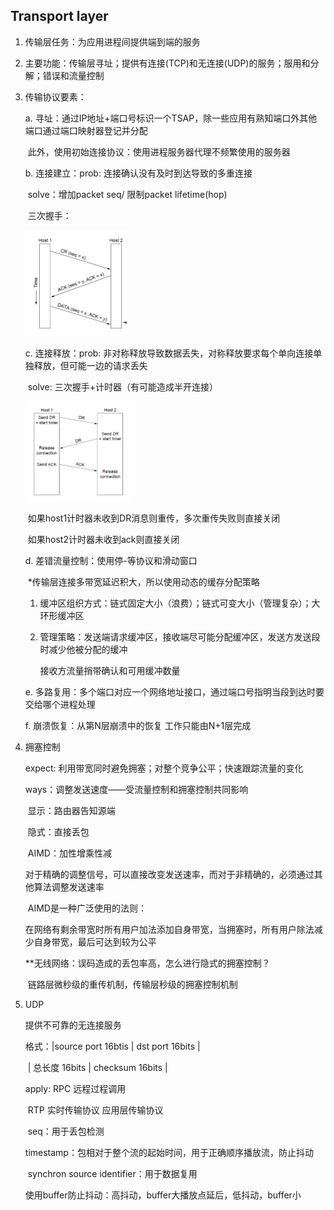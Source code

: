 ## Transport layer

1. 传输层任务：为应用进程间提供端到端的服务

2. 主要功能：传输层寻址；提供有连接(TCP)和无连接(UDP)的服务；服用和分解；错误和流量控制

3. 传输协议要素：

   a. 寻址：通过IP地址+端口号标识一个TSAP，除一些应用有熟知端口外其他端口通过端口映射器登记并分配

   ​	此外，使用初始连接协议：使用进程服务器代理不频繁使用的服务器

   b. 连接建立：prob: 连接确认没有及时到达导致的多重连接

   ​			solve：增加packet seq/ 限制packet lifetime(hop)

   ​			三次握手：

   <img src=".\images\image-20231224113058445.png" alt="image-20231224113058445" style="zoom:25%;" />

   c. 连接释放：prob: 非对称释放导致数据丢失，对称释放要求每个单向连接单独释放，但可能一边的请求丢失

   ​			solve: 三次握手+计时器（有可能造成半开连接）

   <img src=".\images\image-20231224123225372.png" alt="image-20231224123225372" style="zoom:25%;" />

   ​			如果host1计时器未收到DR消息则重传，多次重传失败则直接关闭

   ​			如果host2计时器未收到ack则直接关闭

   d. 差错流量控制：使用停-等协议和滑动窗口

   ​	*传输层连接多带宽延迟积大，所以使用动态的缓存分配策略

    1. 缓冲区组织方式：链式固定大小（浪费）；链式可变大小（管理复杂）；大环形缓冲区

    2. 管理策略：发送端请求缓冲区，接收端尽可能分配缓冲区，发送方发送段时减少他被分配的缓冲

       接收方流量捎带确认和可用缓冲数量

   e. 多路复用：多个端口对应一个网络地址接口，通过端口号指明当段到达时要交给哪个进程处理

   f. 崩溃恢复：从第N层崩溃中的恢复 工作只能由N+1层完成

4. 拥塞控制

   expect: 利用带宽同时避免拥塞；对整个竞争公平；快速跟踪流量的变化

   ways：调整发送速度——受流量控制和拥塞控制共同影响

   ​	显示：路由器告知源端 

   ​	隐式：直接丢包

   ​	AIMD：加性增乘性减

   ​		对于精确的调整信号，可以直接改变发送速率，而对于非精确的，必须通过其他算法调整发送速率

   ​		AIMD是一种广泛使用的法则：

   ​		在网络有剩余带宽时所有用户加法添加自身带宽，当拥塞时，所有用户除法减少自身带宽，最后可达到较为公平

   **无线网络：误码造成的丢包率高，怎么进行隐式的拥塞控制？

   ​	链路层微秒级的重传机制，传输层秒级的拥塞控制机制

5. UDP

   提供不可靠的无连接服务

   格式：|source port 16btis | dst port 16bits |

   ​	    | 总长度 16bits | checksum 16bits |

   apply: RPC 远程过程调用

   ​		RTP 实时传输协议 应用层传输协议

   ​		seq：用于丢包检测

   ​		timestamp：包相对于整个流的起始时间，用于正确顺序播放流，防止抖动

   ​		synchron source identifier：用于数据复用

   ​		使用buffer防止抖动：高抖动，buffer大播放点延后，低抖动，buffer小

   

